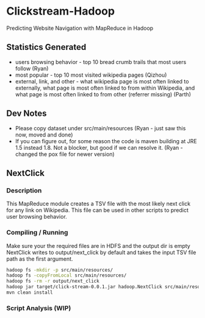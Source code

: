 # Clickstream-Hadoop

Predicting Website Navigation with MapReduce in Hadoop

## Statistics Generated

* users browsing behavior - top 10 bread crumb trails that most users follow
(Ryan)
* most popular - top 10 most visited wikipedia pages (Qizhou)
* external, link, and other - what wikipedia page is most often linked to
externally, what page is most often linked to from within Wikipedia, and what
page is most often linked to from other (referrer missing) (Parth)

## Dev Notes

* Please copy dataset under src/main/resources (Ryan - just saw this now, moved and
done)
* If you can figure out, for some reason the code is maven building at JRE 1.5
instead 1.8. Not a blocker, but good if we can resolve it. (Ryan - changed the
pox file for newer version)

## NextClick

### Description

This MapReduce module creates a TSV file with the most likely next click for
any link on Wikipedia. This file can be used in other scripts to predict user
browsing behavior.

### Compiling / Running
 
Make sure your the required files are in HDFS and the output dir is empty
NextClick writes to output/next_click by default and takes the input TSV file
path as the first argument.
```bash
hadoop fs -mkdir -p src/main/resources/
hadoop fs -copyFromLocal src/main/resources/
hadoop fs -rm -r output/next_click
hadoop jar target/click-stream-0.0.1.jar hadoop.NextClick src/main/resources/clickstream-enwiki-2018-10-abridged.tsv
mvn clean install
```

### Script Analysis (WIP)
